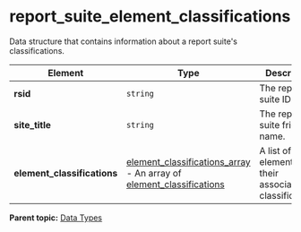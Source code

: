 # report_suite_element_classifications

Data structure that contains information about a report suite's classifications.

|Element|Type|Description|
|-------|----|-----------|
| **rsid** | `string` | The report suite ID. |
| **site_title** | `string` | The report suite friendly name. |
| **element_classifications** | [element_classifications_array](r_element_classifications_array.md#) - An array of [element_classifications](r_element_classifications.md#) | A list of elements and their associated classifications. |

**Parent topic:** [Data Types](../data_types/c_datatypes.md)

